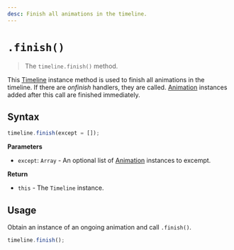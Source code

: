```yaml
---
desc: Finish all animations in the timeline.
---
```

# `.finish()`

> The `timeline.finish()` method.

This [Timeline](..) instance method is used to finish all animations in the timeline. If there are *onfinish* handlers, they are called. [Animation](../Animation) instances added after this call are finished immediately.

## Syntax

```js
timeline.finish(except = []);
```

**Parameters**

+ `except`: `Array` - An optional list of [Animation](../Animation) instances to excempt.

**Return**

+ `this` - The `Timeline` instance.

## Usage

Obtain an instance of an ongoing animation and call `.finish()`.

```js
timeline.finish();
```
